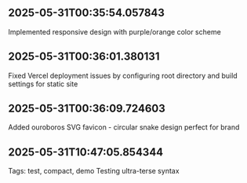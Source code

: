 
## 2025-05-31T00:35:54.057843
Implemented responsive design with purple/orange color scheme

## 2025-05-31T00:36:01.380131
Fixed Vercel deployment issues by configuring root directory and build settings for static site

## 2025-05-31T00:36:09.724603
Added ouroboros SVG favicon - circular snake design perfect for brand

## 2025-05-31T10:47:05.854344
Tags: test, compact, demo
Testing ultra-terse syntax
